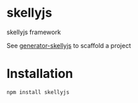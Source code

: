 # skellyjs
skellyjs framework

See [generator-skellyjs](https://github.com/skellyjs/generator-skellyjs) to scaffold a project

# Installation

```sh
npm install skellyjs
```